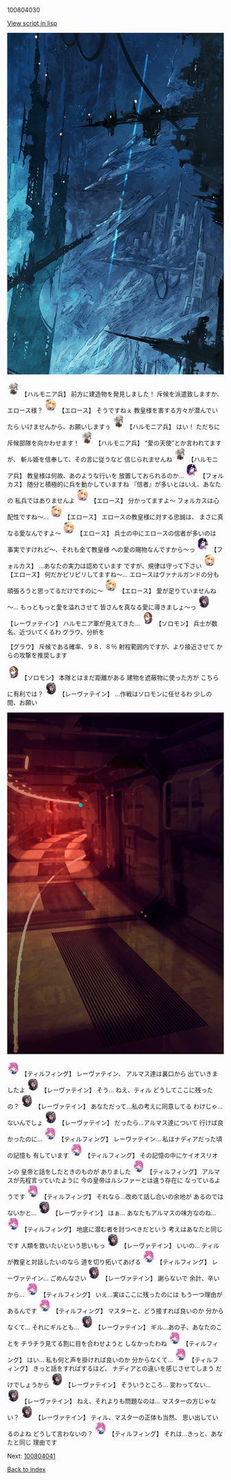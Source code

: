 100804030

[View script in lisp](../scripts/100804030.txt)

![underground_world_1.png](../images/backgrounds/underground_world_1.png)

<img src="../images/units/3810001.png" alt="3810001.png" height="34"/>
【ハルモニア兵】
前方に建造物を発見しました！
斥候を派遣致しますか、
エロース様？

<img src="../images/units/3400411.png" alt="3400411.png" height="34"/>
【エロース】
そうですねぇ
教皇様を害する方々が潜んでいたら
いけませんから、お願いしますぅ

<img src="../images/units/3810001.png" alt="3810001.png" height="34"/>
【ハルモニア兵】
はい！
ただちに斥候部隊を向かわせます！

<img src="../images/units/3810001.png" alt="3810001.png" height="34"/>
【ハルモニア兵】
“愛の天使”とか言われてますが、
斬ル姫を信奉して、その言に従うなど
信じられませんね

<img src="../images/units/3810001.png" alt="3810001.png" height="34"/>
【ハルモニア兵】
教皇様は何故、あのような行いを
放置しておられるのか…

<img src="../images/units/3301811.png" alt="3301811.png" height="34"/>
【フォルカス】
随分と積極的に兵を動かしていますね
『信者』が多いとはいえ、あなたの
私兵ではありませんよ

<img src="../images/units/3400411.png" alt="3400411.png" height="34"/>
【エロース】
分かってますよ～
フォルカスは心配性ですね～…

<img src="../images/units/3400411.png" alt="3400411.png" height="34"/>
【エロース】
エロースの教皇様に対する忠誠は、
まさに真なる愛なんですよ～

<img src="../images/units/3400411.png" alt="3400411.png" height="34"/>
【エロース】
兵士の中にエロースの信者が多いのは
事実ですけれど～、それも全て教皇様
への愛の賜物なんですから～っ

<img src="../images/units/3301811.png" alt="3301811.png" height="34"/>
【フォルカス】
…あなたの実力は認めています
ですが、規律は守って下さい

<img src="../images/units/3400411.png" alt="3400411.png" height="34"/>
【エロース】
何だかピリピリしてますね～…
エロースはヴァナルガンドの分も
頑張ろうと思ってるだけですのに～

<img src="../images/units/3400411.png" alt="3400411.png" height="34"/>
【エロース】
愛が足りていませんね～…
もっともっと愛を溢れさせて
皆さんを真なる愛に導きましょ～っ

<img src="../images/units/3100211.png" alt="3100211.png" height="34"/>
【レーヴァテイン】
ハルモニア軍が見えてきた…

<img src="../images/units/3503111.png" alt="3503111.png" height="34"/>
【ソロモン】
兵士が数名、近づいてくるわ
グラウ、分析を

【グラウ】
斥候である確率、９８．８％
射程範囲内ですが、より接近させて
からの攻撃を推奨します

<img src="../images/units/3503111.png" alt="3503111.png" height="34"/>
【ソロモン】
本隊とはまだ距離がある
建物を遮蔽物に使った方が
こちらに有利では？

<img src="../images/units/3100211.png" alt="3100211.png" height="34"/>
【レーヴァテイン】
…作戦はソロモンに任せるわ
少しの間、お願い

![red_corridor.png](../images/backgrounds/red_corridor.png)

<img src="../images/units/3101411.png" alt="3101411.png" height="34"/>
【ティルフィング】
レーヴァテイン、
アルマス達は裏口から
出ていきましたよ

<img src="../images/units/3100211.png" alt="3100211.png" height="34"/>
【レーヴァテイン】
そう…
ねえ、ティル
どうしてここに残ったの？

<img src="../images/units/3100211.png" alt="3100211.png" height="34"/>
【レーヴァテイン】
あなただって…私の考えに同意してる
わけじゃ…ないんでしょ

<img src="../images/units/3100211.png" alt="3100211.png" height="34"/>
【レーヴァテイン】
だったら…アルマス達について
行けば良かったのに…

<img src="../images/units/3101411.png" alt="3101411.png" height="34"/>
【ティルフィング】
レーヴァテイン…
私はナディアだった頃の記憶も
有しています

<img src="../images/units/3101411.png" alt="3101411.png" height="34"/>
【ティルフィング】
その記憶の中にケイオスリオンの
皇帝と話をしたときのものが
ありました

<img src="../images/units/3101411.png" alt="3101411.png" height="34"/>
【ティルフィング】
アルマスが先程言っていたように
今の皇帝はルシファーとは違う存在に
なっているようです

<img src="../images/units/3101411.png" alt="3101411.png" height="34"/>
【ティルフィング】
それなら…改めて話し合いの余地が
あるのではないかと…

<img src="../images/units/3100211.png" alt="3100211.png" height="34"/>
【レーヴァテイン】
はぁ…
あなたもアルマスの味方なのね…

<img src="../images/units/3101411.png" alt="3101411.png" height="34"/>
【ティルフィング】
地底に潜む者を討つべきだという
考えはあなたと同じです
人類を救いたいという思いもっ

<img src="../images/units/3100211.png" alt="3100211.png" height="34"/>
【レーヴァテイン】
いいの…
ティルが教皇と対話したいのなら
道を切り拓いてあげる

<img src="../images/units/3101411.png" alt="3101411.png" height="34"/>
【ティルフィング】
レーヴァテイン…
ごめんなさい

<img src="../images/units/3100211.png" alt="3100211.png" height="34"/>
【レーヴァテイン】
謝らないで
余計、辛いから…

<img src="../images/units/3101411.png" alt="3101411.png" height="34"/>
【ティルフィング】
いえ…実はここに残ったのには
もう一つ理由があるんです

<img src="../images/units/3101411.png" alt="3101411.png" height="34"/>
【ティルフィング】
マスターと、どう接すれば良いのか
分からなくて…
それにギルとも…

<img src="../images/units/3100211.png" alt="3100211.png" height="34"/>
【レーヴァテイン】
ギル…あの子、あなたのことを
チラチラ見てる割に目を合わせようと
しなかったわね

<img src="../images/units/3101411.png" alt="3101411.png" height="34"/>
【ティルフィング】
はい…
私も何と声を掛ければ良いのか
分からなくて…

<img src="../images/units/3101411.png" alt="3101411.png" height="34"/>
【ティルフィング】
きっと話をすればするほど、
ナディアとの違いを感じさせてしまう
だけでしょうから

<img src="../images/units/3100211.png" alt="3100211.png" height="34"/>
【レーヴァテイン】
そういうところ…
変わってない…

<img src="../images/units/3100211.png" alt="3100211.png" height="34"/>
【レーヴァテイン】
ねえ、それよりも問題なのは…
マスターの方じゃない？

<img src="../images/units/3100211.png" alt="3100211.png" height="34"/>
【レーヴァテイン】
ティル、マスターの正体も当然、
思い出しているのよね
どうして言わないの？

<img src="../images/units/3101411.png" alt="3101411.png" height="34"/>
【ティルフィング】
それは…きっと、あなたと同じ
理由です

Next: [100804041](100804041.md)

[Back to index](index.md)
